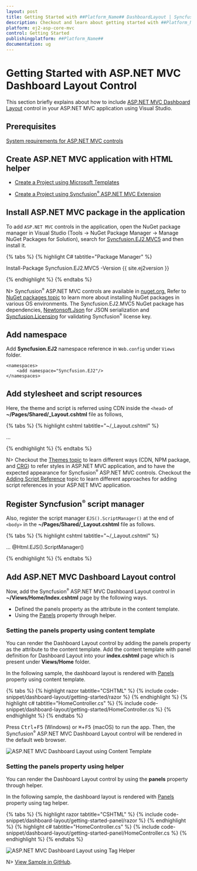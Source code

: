 ```yaml
---
layout: post
title: Getting Started with ##Platform_Name## DashboardLayout | Syncfusion
description: Checkout and learn about getting started with ##Platform_Name## DashboardLayout control of Syncfusion Essential JS 2 and more details.
platform: ej2-asp-core-mvc
control: Getting Started
publishingplatform: ##Platform_Name##
documentation: ug
---
```



# Getting Started with ASP.NET MVC Dashboard Layout Control

This section briefly explains about how to include [ASP.NET MVC Dashboard Layout](https://www.syncfusion.com/aspnet-mvc-ui-controls/dashboard-layout) control in your ASP.NET MVC application using Visual Studio.

## Prerequisites

[System requirements for ASP.NET MVC controls](https://ej2.syncfusion.com/aspnetmvc/documentation/system-requirements)

## Create ASP.NET MVC application with HTML helper

* [Create a Project using Microsoft Templates](https://learn.microsoft.com/en-us/aspnet/mvc/overview/getting-started/introduction/getting-started#create-your-first-app)

* [Create a Project using Syncfusion<sup style="font-size:70%">&reg;</sup> ASP.NET MVC Extension](https://ej2.syncfusion.com/aspnetmvc/documentation/getting-started/project-template)

## Install ASP.NET MVC package in the application

To add `ASP.NET MVC` controls in the application, open the NuGet package manager in Visual Studio (Tools → NuGet Package Manager → Manage NuGet Packages for Solution), search for [Syncfusion.EJ2.MVC5](https://www.nuget.org/packages/Syncfusion.EJ2.MVC5) and then install it.

{% tabs %}
{% highlight C# tabtitle="Package Manager" %}

Install-Package Syncfusion.EJ2.MVC5 -Version {{ site.ej2version }}

{% endhighlight %}
{% endtabs %}

N> Syncfusion<sup style="font-size:70%">&reg;</sup> ASP.NET MVC controls are available in [nuget.org.](https://www.nuget.org/packages?q=syncfusion.EJ2) Refer to [NuGet packages topic](https://ej2.syncfusion.com/aspnetmvc/documentation/nuget-packages) to learn more about installing NuGet packages in various OS environments. The Syncfusion.EJ2.MVC5 NuGet package has dependencies, [Newtonsoft.Json](https://www.nuget.org/packages/Newtonsoft.Json/) for JSON serialization and [Syncfusion.Licensing](https://www.nuget.org/packages/Syncfusion.Licensing/) for validating Syncfusion<sup style="font-size:70%">&reg;</sup> license key.

## Add namespace

Add **Syncfusion.EJ2** namespace reference in `Web.config` under `Views` folder.

```
<namespaces>
    <add namespace="Syncfusion.EJ2"/>
</namespaces>
```

## Add stylesheet and script resources

Here, the theme and script is referred using CDN inside the `<head>` of **~/Pages/Shared/_Layout.cshtml** file as follows,

{% tabs %}
{% highlight cshtml tabtitle="~/_Layout.cshtml" %}

<head>
    ...
    <!-- Syncfusion ASP.NET MVC controls styles -->
    <link rel="stylesheet" href="https://cdn.syncfusion.com/ej2/{{ site.ej2version }}/fluent.css" />
    <!-- Syncfusion ASP.NET MVC controls scripts -->
    <script src="https://cdn.syncfusion.com/ej2/{{ site.ej2version }}/dist/ej2.min.js"></script>
</head>

{% endhighlight %}
{% endtabs %}

N> Checkout the [Themes topic](https://ej2.syncfusion.com/aspnetmvc/documentation/appearance/theme) to learn different ways (CDN, NPM package, and [CRG](https://ej2.syncfusion.com/aspnetmvc/documentation/common/custom-resource-generator)) to refer styles in ASP.NET MVC application, and to have the expected appearance for Syncfusion<sup style="font-size:70%">&reg;</sup> ASP.NET MVC controls. Checkout the [Adding Script Reference](https://ej2.syncfusion.com/aspnetmvc/documentation/common/adding-script-references) topic to learn different approaches for adding script references in your ASP.NET MVC application.

## Register Syncfusion<sup style="font-size:70%">&reg;</sup> script manager

Also, register the script manager `EJS().ScriptManager()` at the end of `<body>` in the **~/Pages/Shared/_Layout.cshtml** file as follows.

{% tabs %}
{% highlight cshtml tabtitle="~/_Layout.cshtml" %}

<body>
...
    <!-- Syncfusion ASP.NET MVC Script Manager -->
    @Html.EJS().ScriptManager()
</body>

{% endhighlight %}
{% endtabs %}

## Add ASP.NET MVC Dashboard Layout control

Now, add the Syncfusion<sup style="font-size:70%">&reg;</sup> ASP.NET MVC Dashboard Layout control in **~/Views/Home/Index.cshtml** page by the following ways.

* Defined the panels property as the attribute in the content template.
* Using the [Panels](https://help.syncfusion.com/cr/aspnetmvc-js2/Syncfusion.EJ2.Layouts.DashboardLayout.html#Syncfusion_EJ2_Layouts_DashboardLayout_Panels) property through helper.

### Setting the panels property using content template

You can render the Dashboard Layout control by adding the panels property as the attribute to the content template. Add the content template with panel definition for Dashboard Layout into your **index.cshtml** page which is present under **Views/Home** folder.

In the following sample, the dashboard layout is rendered with [Panels](https://help.syncfusion.com/cr/aspnetmvc-js2/Syncfusion.EJ2.Layouts.DashboardLayout.html#Syncfusion_EJ2_Layouts_DashboardLayout_Panels) property using content template.

{% tabs %}
{% highlight razor tabtitle="CSHTML" %}
{% include code-snippet/dashboard-layout/getting-started/razor %}
{% endhighlight %}
{% highlight c# tabtitle="HomeController.cs" %}
{% include code-snippet/dashboard-layout/getting-started/HomeController.cs %}
{% endhighlight %}
{% endtabs %}

Press <kbd>Ctrl</kbd>+<kbd>F5</kbd> (Windows) or <kbd>⌘</kbd>+<kbd>F5</kbd> (macOS) to run the app. Then, the Syncfusion<sup style="font-size:70%">&reg;</sup> ASP.NET MVC Dashboard Layout control will be rendered in the default web browser.

![ASP.NET MVC Dashboard Layout using Content Template](images/content_template.png)

### Setting the panels property using helper

You can render the Dashboard Layout control by using the **panels** property through helper.

In the following sample, the dashboard layout is rendered with [Panels](https://help.syncfusion.com/cr/aspnetmvc-js2/Syncfusion.EJ2.Layouts.DashboardLayout.html#Syncfusion_EJ2_Layouts_DashboardLayout_Panels) property using tag helper.

{% tabs %}
{% highlight razor tabtitle="CSHTML" %}
{% include code-snippet/dashboard-layout/getting-started-panel/razor %}
{% endhighlight %}
{% highlight c# tabtitle="HomeController.cs" %}
{% include code-snippet/dashboard-layout/getting-started-panel/HomeController.cs %}
{% endhighlight %}
{% endtabs %}

![ASP.NET MVC Dashboard Layout using Tag Helper](images/tag_helper.png)

N> [View Sample in GitHub](https://github.com/SyncfusionExamples/ASP-NET-MVC-Getting-Started-Examples/tree/main/DashboardLayout/ASP.NET%20MVC%20Razor%20Examples).